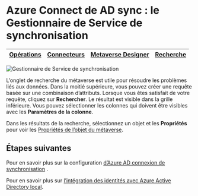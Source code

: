 <properties
    pageTitle="Azure Connect de AD sync : le Gestionnaire de Service de synchronisation UI | Microsoft Azure"
    description="Comprendre l’onglet de recherche dans le Gestionnaire de Service de synchronisation pour Azure Connect d’Active Directory."
    services="active-directory"
    documentationCenter=""
    authors="andkjell"
    manager="femila"
    editor=""/>

<tags
    ms.service="active-directory"
    ms.workload="identity"
    ms.tgt_pltfrm="na"
    ms.devlang="na"
    ms.topic="article"
    ms.date="09/07/2016"
    ms.author="billmath"/>


# <a name="azure-ad-connect-sync-synchronization-service-manager"></a>Azure Connect de AD sync : le Gestionnaire de Service de synchronisation

[Opérations](active-directory-aadconnectsync-service-manager-ui-operations.md) | [Connecteurs](active-directory-aadconnectsync-service-manager-ui-connectors.md) | [Metaverse Designer](active-directory-aadconnectsync-service-manager-ui-mvdesigner.md) | [Recherche](active-directory-aadconnectsync-service-manager-ui-mvsearch.md)
--- | --- | --- | ---

![Gestionnaire de Service de synchronisation](./media/active-directory-aadconnectsync-service-manager-ui/mvsearch.png)

L’onglet de recherche du métaverse est utile pour résoudre les problèmes liés aux données. Dans la moitié supérieure, vous pouvez créer une requête basée sur une combinaison d’attributs. Lorsque vous êtes satisfait de votre requête, cliquez sur **Rechercher**. Le résultat est visible dans la grille inférieure. Vous pouvez sélectionner les colonnes qui doivent être visibles avec les **Paramètres de la colonne**.

Dans les résultats de la recherche, sélectionnez un objet et les **Propriétés** pour voir les [Propriétés de l’objet du métaverse](active-directory-aadconnectsync-service-manager-ui-connectors.md#metaverse-object-properties).

## <a name="next-steps"></a>Étapes suivantes
Pour en savoir plus sur la configuration [d’Azure AD connexion de synchronisation](active-directory-aadconnectsync-whatis.md) .

Pour en savoir plus sur [l’intégration des identités avec Azure Active Directory local](active-directory-aadconnect.md).
